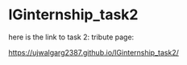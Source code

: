 # IGinternship_task2

here is the link to task 2:
tribute page:


https://ujwalgarg2387.github.io/IGinternship_task2/
